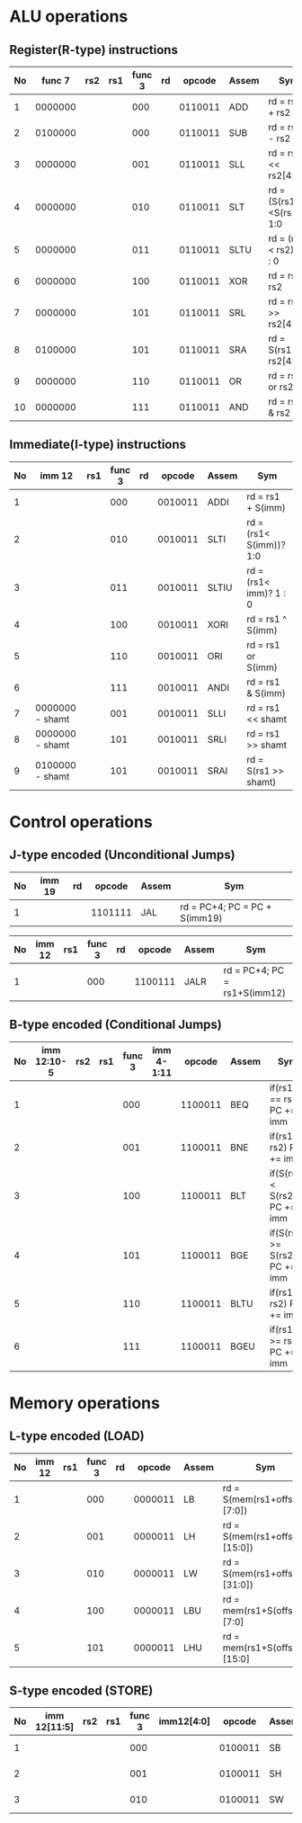 # ALU operations

## Register(R-type) instructions

| No | func 7  | rs2 | rs1 | func 3 | rd | opcode  | Assem | Sym                     |
| -- | ------- | --- | --- | ------ | -- | ------- | ----- | ----------------------- |
|  1 | 0000000 |     |     |   000  |    | 0110011 | ADD   | rd = rs1 + rs2          |
|  2 | 0100000 |     |     |   000  |    | 0110011 | SUB   | rd = rs1 - rs2          |       
|  3 | 0000000 |     |     |   001  |    | 0110011 | SLL   | rd = rs1 << rs2[4:0]    |
|  4 | 0000000 |     |     |   010  |    | 0110011 | SLT   | rd =(S(rs1)<S(rs2))? 1:0|
|  5 | 0000000 |     |     |   011  |    | 0110011 | SLTU  | rd = (rs1 < rs2)? 1 : 0 |
|  6 | 0000000 |     |     |   100  |    | 0110011 | XOR   | rd = rs1 ^ rs2          |
|  7 | 0000000 |     |     |   101  |    | 0110011 | SRL   | rd = rs1 >> rs2[4:0]    |
|  8 | 0100000 |     |     |   101  |    | 0110011 | SRA   | rd = S(rs1 >> rs2[4:0]) |
|  9 | 0000000 |     |     |   110  |    | 0110011 | OR    | rd = rs1 or rs2         |
| 10 | 0000000 |     |     |   111  |    | 0110011 | AND   | rd = rs1 & rs2          |

## Immediate(I-type) instructions 

| No | imm 12          | rs1 | func 3 | rd | opcode  | Assem | Sym                     |
| -- | --------------  | --- | ------ | -- | ------- | ----- | ------------------------|
|  1 |                 |     |   000  |    | 0010011 | ADDI  | rd = rs1 + S(imm)       |
|  2 |                 |     |   010  |    | 0010011 | SLTI  | rd = (rs1< S(imm))? 1:0 |
|  3 |                 |     |   011  |    | 0010011 | SLTIU | rd = (rs1<  imm)? 1 : 0 |
|  4 |                 |     |   100  |    | 0010011 | XORI  | rd = rs1 ^ S(imm)       |
|  5 |                 |     |   110  |    | 0010011 | ORI   | rd = rs1 or S(imm)      |
|  6 |                 |     |   111  |    | 0010011 | ANDI  | rd = rs1 & S(imm)       |
|  7 | 0000000 - shamt |     |   001  |    | 0010011 | SLLI  | rd = rs1 << shamt       |
|  8 | 0000000 - shamt |     |   101  |    | 0010011 | SRLI  | rd = rs1 >> shamt       |
|  9 | 0100000 - shamt |     |   101  |    | 0010011 | SRAI  | rd = S(rs1 >> shamt)    |

# Control operations

## J-type encoded (Unconditional Jumps)

| No | imm 19                    | rd | opcode  | Assem | Sym                          |
| -- | ------------------------- | -- | ------- | ----- | -----------------------------|
|  1 |                           |    | 1101111 | JAL   | rd = PC+4; PC = PC + S(imm19)|

| No | imm 12     | rs1 | func 3 | rd | opcode  | Assem | Sym                          |
| -- | ---------- | --- | ------ | -- | ------- | ----- | -----------------------------|
|  1 |            |     |   000  |    | 1100111 | JALR  | rd = PC+4; PC = rs1+S(imm12) |

## B-type encoded (Conditional Jumps)

| No | imm 12:10-5 | rs2 | rs1 | func 3 | imm 4-1:11 | opcode  | Assem | Sym                             | 
| -- | ------------| --- | --- | ------ | ---------- | ------- | ----- |---------------------------------|
|  1 |             |     |     |   000  |            | 1100011 | BEQ   | if(rs1 == rs2) PC += imm        |
|  2 |             |     |     |   001  |            | 1100011 | BNE   | if(rs1 != rs2) PC += imm        |
|  3 |             |     |     |   100  |            | 1100011 | BLT   | if(S(rs1) <  S(rs2)) PC += imm  |
|  4 |             |     |     |   101  |            | 1100011 | BGE   | if(S(rs1) >= S(rs2)) PC += imm  |
|  5 |             |     |     |   110  |            | 1100011 | BLTU  | if(rs1 <  rs2) PC += imm        |
|  6 |             |     |     |   111  |            | 1100011 | BGEU  | if(rs1 >= rs2) PC += imm        |

# Memory operations

## L-type encoded (LOAD)

| No | imm 12          | rs1 | func 3 | rd | opcode  | Assem | Sym                           | 
| -- | --------------- | --- | ------ | -- | ------- | ----- | ----------------------------- |
|  1 |                 |     |   000  |    | 0000011 | LB    | rd = S(mem(rs1+offset)[7:0])  |
|  2 |                 |     |   001  |    | 0000011 | LH    | rd = S(mem(rs1+offset)[15:0]) |
|  3 |                 |     |   010  |    | 0000011 | LW    | rd = S(mem(rs1+offset)[31:0]) |
|  4 |                 |     |   100  |    | 0000011 | LBU   | rd = mem(rs1+S(offset))[7:0]  |
|  5 |                 |     |   101  |    | 0000011 | LHU   | rd = mem(rs1+S(offset))[15:0] |

## S-type encoded (STORE)

| No | imm 12[11:5] | rs2 | rs1 | func 3 | imm12[4:0] | opcode  | Assem | Sym                           | 
| -- | ------------ | --- | --- | ------ | ---------- | ------- | ----- | ----------------------------- |
|  1 |              |     |     |   000  |            | 0100011 | SB    | mem(rs1+S(offset)) = rs2[7:0] |
|  2 |              |     |     |   001  |            | 0100011 | SH    | mem(rs1+S(offset)) = rs2[15:0]|  
|  3 |              |     |     |   010  |            | 0100011 | SW    | mem(rs1+S(offset)) = rs2      |  
